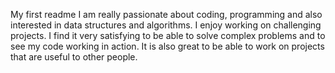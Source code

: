 My first readme
I am really passionate about coding, programming and also interested in data structures and algorithms. I enjoy working on challenging projects. I find it very satisfying to be able to solve complex problems and to see my code working in action. It is also great to be able to work on projects that are useful to other people.
